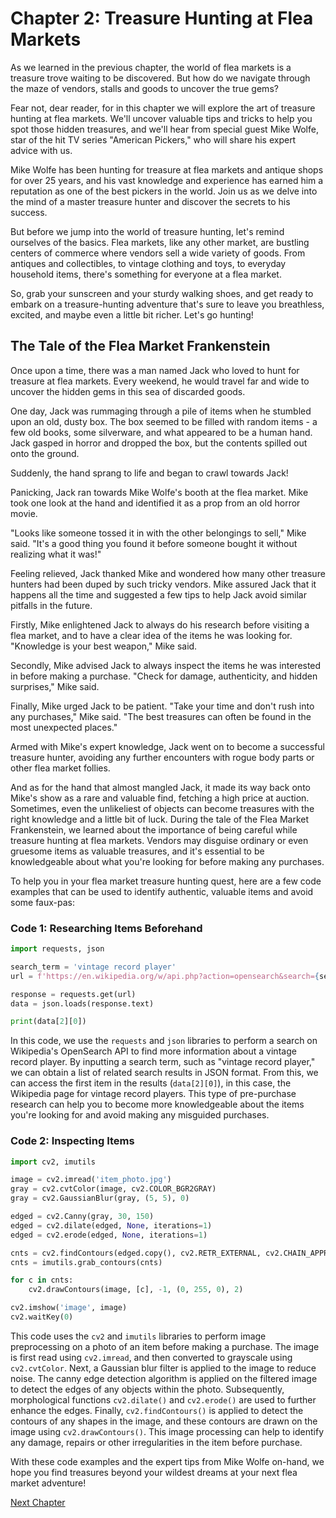 # Chapter 2: Treasure Hunting at Flea Markets 

As we learned in the previous chapter, the world of flea markets is a treasure trove waiting to be discovered. But how do we navigate through the maze of vendors, stalls and goods to uncover the true gems?

Fear not, dear reader, for in this chapter we will explore the art of treasure hunting at flea markets. We'll uncover valuable tips and tricks to help you spot those hidden treasures, and we'll hear from special guest Mike Wolfe, star of the hit TV series "American Pickers," who will share his expert advice with us.

Mike Wolfe has been hunting for treasure at flea markets and antique shops for over 25 years, and his vast knowledge and experience has earned him a reputation as one of the best pickers in the world. Join us as we delve into the mind of a master treasure hunter and discover the secrets to his success.

But before we jump into the world of treasure hunting, let's remind ourselves of the basics. Flea markets, like any other market, are bustling centers of commerce where vendors sell a wide variety of goods. From antiques and collectibles, to vintage clothing and toys, to everyday household items, there's something for everyone at a flea market.

So, grab your sunscreen and your sturdy walking shoes, and get ready to embark on a treasure-hunting adventure that's sure to leave you breathless, excited, and maybe even a little bit richer. Let's go hunting!
## The Tale of the Flea Market Frankenstein

Once upon a time, there was a man named Jack who loved to hunt for treasure at flea markets. Every weekend, he would travel far and wide to uncover the hidden gems in this sea of discarded goods. 

One day, Jack was rummaging through a pile of items when he stumbled upon an old, dusty box. The box seemed to be filled with random items - a few old books, some silverware, and what appeared to be a human hand. Jack gasped in horror and dropped the box, but the contents spilled out onto the ground.

Suddenly, the hand sprang to life and began to crawl towards Jack!

Panicking, Jack ran towards Mike Wolfe's booth at the flea market. Mike took one look at the hand and identified it as a prop from an old horror movie. 

"Looks like someone tossed it in with the other belongings to sell," Mike said. "It's a good thing you found it before someone bought it without realizing what it was!"

Feeling relieved, Jack thanked Mike and wondered how many other treasure hunters had been duped by such tricky vendors. Mike assured Jack that it happens all the time and suggested a few tips to help Jack avoid similar pitfalls in the future.

Firstly, Mike enlightened Jack to always do his research before visiting a flea market, and to have a clear idea of the items he was looking for. "Knowledge is your best weapon," Mike said.

Secondly, Mike advised Jack to always inspect the items he was interested in before making a purchase. "Check for damage, authenticity, and hidden surprises," Mike said.

Finally, Mike urged Jack to be patient. "Take your time and don't rush into any purchases," Mike said. "The best treasures can often be found in the most unexpected places."

Armed with Mike's expert knowledge, Jack went on to become a successful treasure hunter, avoiding any further encounters with rogue body parts or other flea market follies.

And as for the hand that almost mangled Jack, it made its way back onto Mike's show as a rare and valuable find, fetching a high price at auction. Sometimes, even the unlikeliest of objects can become treasures with the right knowledge and a little bit of luck.
During the tale of the Flea Market Frankenstein, we learned about the importance of being careful while treasure hunting at flea markets. Vendors may disguise ordinary or even gruesome items as valuable treasures, and it's essential to be knowledgeable about what you're looking for before making any purchases.

To help you in your flea market treasure hunting quest, here are a few code examples that can be used to identify authentic, valuable items and avoid some faux-pas:

### Code 1: Researching Items Beforehand
```python
import requests, json

search_term = 'vintage record player'
url = f'https://en.wikipedia.org/w/api.php?action=opensearch&search={search_term}&format=json'

response = requests.get(url)
data = json.loads(response.text)

print(data[2][0])
```
In this code, we use the `requests` and `json` libraries to perform a search on Wikipedia's OpenSearch API to find more information about a vintage record player. By inputting a search term, such as "vintage record player," we can obtain a list of related search results in JSON format. From this, we can access the first item in the results (`data[2][0]`), in this case, the Wikipedia page for vintage record players. This type of pre-purchase research can help you to become more knowledgeable about the items you're looking for and avoid making any misguided purchases.

### Code 2: Inspecting Items
```python
import cv2, imutils

image = cv2.imread('item_photo.jpg')
gray = cv2.cvtColor(image, cv2.COLOR_BGR2GRAY)
gray = cv2.GaussianBlur(gray, (5, 5), 0)

edged = cv2.Canny(gray, 30, 150)
edged = cv2.dilate(edged, None, iterations=1)
edged = cv2.erode(edged, None, iterations=1)

cnts = cv2.findContours(edged.copy(), cv2.RETR_EXTERNAL, cv2.CHAIN_APPROX_SIMPLE)
cnts = imutils.grab_contours(cnts)

for c in cnts:
    cv2.drawContours(image, [c], -1, (0, 255, 0), 2)

cv2.imshow('image', image)
cv2.waitKey(0)
```
This code uses the `cv2` and `imutils` libraries to perform image preprocessing on a photo of an item before making a purchase. The image is first read using `cv2.imread`, and then converted to grayscale using `cv2.cvtColor`. Next, a Gaussian blur filter is applied to the image to reduce noise. The canny edge detection algorithm is applied on the filtered image to detect the edges of any objects within the photo. Subsequently, morphological functions `cv2.dilate()` and `cv2.erode()` are used to further enhance the edges. Finally, `cv2.findContours()` is applied to detect the contours of any shapes in the image, and these contours are drawn on the image using `cv2.drawContours()`. This image processing can help to identify any damage, repairs or other irregularities in the item before purchase.

With these code examples and the expert tips from Mike Wolfe on-hand, we hope you find treasures beyond your wildest dreams at your next flea market adventure!


[Next Chapter](03_Chapter03.md)
